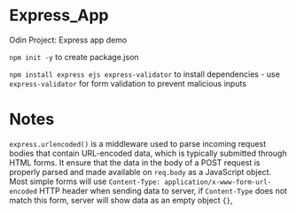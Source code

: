 # Express_App
Odin Project: Express app demo 

`npm init -y` to create package.json 

`npm install express ejs express-validator` to install dependencies - use `express-validator` for form validation to prevent malicious inputs

# Notes 

`express.urlencoded()` is a middleware used to parse incoming request bodies that contain URL-encoded data, which is typically submitted through HTML forms. It ensure that the data in the body of a POST request is properly parsed and made available on `req.body` as a JavaScript object. Most simple forms will use `Content-Type: application/x-www-form-url-encoded` HTTP header when sending data to server, if `Content-Type` does not match this form, server will show data as an empty object `{}`, 
